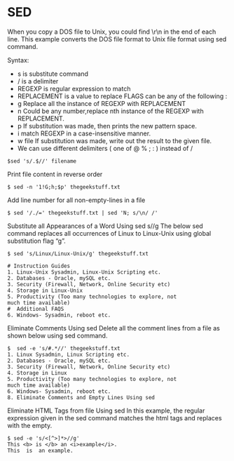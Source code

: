 # SED

When you copy a DOS file to Unix, you could find \r\n in the end of each line. This example converts the DOS file format to Unix file format using sed command.


Syntax:
* s is substitute command
* / is a delimiter
* REGEXP is regular expression to match
* REPLACEMENT is a value to replace
FLAGS can be any of the following :
* g Replace all the instance of REGEXP with REPLACEMENT
* n Could be any number,replace nth instance of the REGEXP with REPLACEMENT.
* p If substitution was made, then prints the new pattern space.
* i match REGEXP in a case-insensitive manner.
* w file If substitution was made, write out the result to the given file.
* We can use different delimiters ( one of @ % ; : ) instead of /


```
$sed 's/.$//' filename
```

Print file content in reverse order

```
$ sed -n '1!G;h;$p' thegeekstuff.txt
```

Add line number for all non-empty-lines in a file

```
$ sed '/./=' thegeekstuff.txt | sed 'N; s/\n/ /'
```

Substitute all Appearances of a Word Using sed s//g
The below sed command replaces all occurrences of Linux to Linux-Unix using global substitution flag “g”.
```
$ sed 's/Linux/Linux-Unix/g' thegeekstuff.txt

# Instruction Guides
1. Linux-Unix Sysadmin, Linux-Unix Scripting etc.
2. Databases - Oracle, mySQL etc.
3. Security (Firewall, Network, Online Security etc)
4. Storage in Linux-Unix
5. Productivity (Too many technologies to explore, not
much time available)
#  Additional FAQS
6. Windows- Sysadmin, reboot etc.
```

Eliminate Comments Using sed
Delete all the comment lines from a file as shown below using sed command.
```
$  sed -e 's/#.*//' thegeekstuff.txt
1. Linux Sysadmin, Linux Scripting etc.
2. Databases - Oracle, mySQL etc.
3. Security (Firewall, Network, Online Security etc)
4. Storage in Linux
5. Productivity (Too many technologies to explore, not
much time available)
6. Windows- Sysadmin, reboot etc.
8. Eliminate Comments and Empty Lines Using sed
```

Eliminate HTML Tags from file Using sed
In this example, the regular expression given in the sed command matches the html tags and replaces with the empty.
```
$ sed -e 's/<[^>]*>//g'
This <b> is </b> an <i>example</i>.
This  is  an example.
```